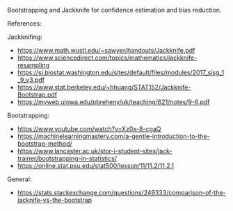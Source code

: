 Bootstrapping and Jackknife for confidence estimation and bias reduction.

References:

Jackknifing:
* https://www.math.wustl.edu/~sawyer/handouts/Jackknife.pdf
* https://www.sciencedirect.com/topics/mathematics/jackknife-resampling
* https://si.biostat.washington.edu/sites/default/files/modules/2017_sisg_1_9_v3.pdf
* https://www.stat.berkeley.edu/~hhuang/STAT152/Jackknife-Bootstrap.pdf
* https://myweb.uiowa.edu/pbreheny/uk/teaching/621/notes/9-6.pdf


Bootstrapping:
* https://www.youtube.com/watch?v=Xz0x-8-cgaQ
* https://machinelearningmastery.com/a-gentle-introduction-to-the-bootstrap-method/
* https://www.lancaster.ac.uk/stor-i-student-sites/jack-trainer/bootstrapping-in-statistics/
* https://online.stat.psu.edu/stat500/lesson/11/11.2/11.2.1

General:
* https://stats.stackexchange.com/questions/249333/comparison-of-the-jacknife-vs-the-bootstrap
